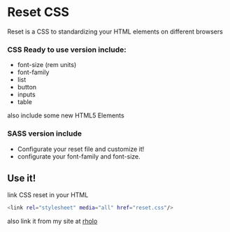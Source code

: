 # Reset CSS

Reset is a CSS to standardizing your HTML elements on different browsers

### CSS Ready to use version include:
  - font-size (rem units)
  - font-family
  - list
  - button
  - inputs
  - table

also include some new HTML5 Elements

### SASS version include
  - Configurate your reset file and customize it!
  - configurate your font-family and font-size.

## Use it!
  link CSS reset in your HTML
```sh
<link rel="stylesheet" media="all" href="reset.css"/>
```
also link it from my site at [rholo]


   [rholo]: <http://cdn.rholo.cl>
